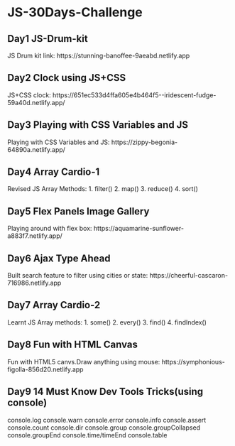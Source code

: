 # JS-30Days-Challenge
<h2>Day1 JS-Drum-kit</h2>
JS Drum kit link:  https://stunning-banoffee-9aeabd.netlify.app 
<h2>Day2 Clock using JS+CSS</h2>
JS+CSS clock: https://651ec533d4ffa605e4b464f5--iridescent-fudge-59a40d.netlify.app/
<h2>Day3 Playing with CSS Variables and JS</h2>
Playing with CSS Variables and JS: https://zippy-begonia-64890a.netlify.app/
<h2>Day4 Array Cardio-1</h2>
Revised JS Array Methods:
1. filter()
2. map()
3. reduce()
4. sort()
<h2>Day5 Flex Panels Image Gallery</h2>
Playing around with flex box: https://aquamarine-sunflower-a883f7.netlify.app/
<h2>Day6 Ajax Type Ahead</h2>
Built search feature to filter using cities or state: https://cheerful-cascaron-716986.netlify.app
<h2>Day7 Array Cardio-2</h2>
Learnt JS Array methods:
1. some()
2. every()
3. find()
4. findIndex()
<h2>Day8 Fun with HTML Canvas</h2>
Fun with HTML5 canvs.Draw anything using mouse:  https://symphonious-figolla-856d20.netlify.app
<h2>Day9 14 Must Know Dev Tools Tricks(using console)</h2>
console.log
console.warn
console.error
console.info
console.assert
console.count
console.dir
console.group
console.groupCollapsed
console.groupEnd
console.time/timeEnd
console.table

